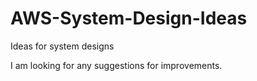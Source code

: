 # AWS-System-Design-Ideas
Ideas for system designs 

I am looking for any suggestions for improvements.
